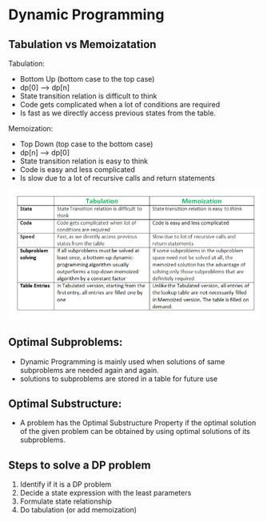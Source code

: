 # Dynamic Programming

## Tabulation vs Memoizatation
Tabulation:
+ Bottom Up (bottom case to the top case)
+ dp[0] --> dp[n]
+ State transition relation is difficult to think
+ Code gets complicated when a lot of conditions are required
+ Is fast as we directly access previous states from the table.

Memoization:
+ Top Down (top case to the bottom case)
+ dp[n] --> dp[0]
+ State transition relation is easy to think
+ Code is easy and less complicated
+ Is slow due to a lot of recursive calls and return statements

![Comparison Chart](https://github.com/nmatison/Interview-and-Algorithim-Practice/blob/master/Study_Notes/images/Tabulation-vs-Memoization-1.png)

## Optimal Subproblems:
+ Dynamic Programming is mainly used when solutions of same subproblems are needed again and again.
+ solutions to subproblems are stored in a table for future use

## Optimal Substructure:
+ A problem has the Optimal Substructure Property if the optimal solution of the given problem can be obtained by using optimal solutions of its subproblems.

## Steps to solve a DP problem
1) Identify if it is a DP problem
2) Decide a state expression with the least parameters
3) Formulate state relationship    
4) Do tabulation (or add memoization)